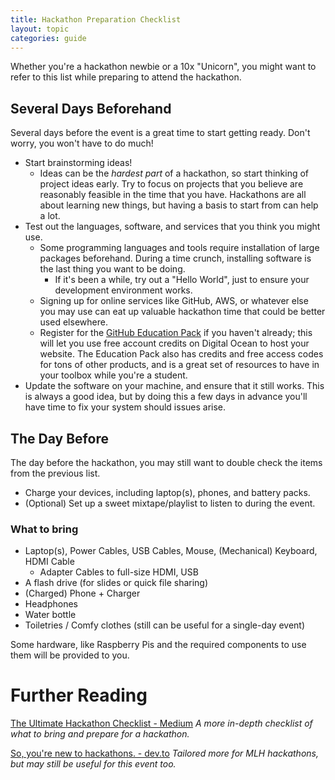 ```yaml
---
title: Hackathon Preparation Checklist
layout: topic
categories: guide
---
```


Whether you're a hackathon newbie or a 10x "Unicorn",
you might want to refer to this list while preparing
to attend the hackathon.

## Several Days Beforehand

Several days before the event is a great time
to start getting ready. Don't worry, you won't have
to do much!

- Start brainstorming ideas!
  - Ideas can be the _hardest part_ of a hackathon,
  so start thinking of project ideas early.
  Try to focus on projects that you believe
  are reasonably feasible in the time that you have.
  Hackathons are all about learning new things,
  but having a basis to start from can help a lot.
- Test out the languages, software, and services that
  you think you might use.
  - Some programming languages and tools require
  installation of large packages beforehand. During a
  time crunch, installing software is the last thing
  you want to be doing.
    - If it's been a while, try out a "Hello World",
    just to ensure your development environment works.
  - Signing up for online services like GitHub, AWS,
  or whatever else you may use can eat up valuable
  hackathon time that could be better used elsewhere.
  - Register for the [GitHub Education Pack](https://education.github.com/pack) 
  if you haven't already; this will let you use free 
  account credits on Digital Ocean to host your website. 
  The Education Pack also has credits and free access codes 
  for tons of other products, and is a great set of 
  resources to have in your toolbox while you're a student.
- Update the software on your machine, and ensure that
  it still works. This is always a good idea, but by
  doing this a few days in advance you'll have time
  to fix your system should issues arise.

## The Day Before

The day before the hackathon, you may still want to
double check the items from the previous list.

- Charge your devices, including laptop(s), phones,
  and battery packs.
- (Optional) Set up a sweet mixtape/playlist to listen
  to during the event.

### What to bring

- Laptop(s), Power Cables, USB Cables, Mouse, (Mechanical) Keyboard, HDMI Cable
  - Adapter Cables to full-size HDMI, USB
- A flash drive (for slides or quick file sharing)
- (Charged) Phone + Charger
- Headphones
- Water bottle
- Toiletries / Comfy clothes (still can be useful for a single-day event)

Some hardware, like Raspberry Pis and the required components to use
them will be provided to you.

# Further Reading

[The Ultimate Hackathon Checklist - Medium][hackathon-checklist]
_A more in-depth checklist of what to bring and prepare for a hackathon._

[So, you're new to hackathons. - dev.to][so-ur-new-to-hacking]
_Tailored more for MLH hackathons, but may still be useful for this event too._

[hackathon-checklist]: https://medium.com/hackconcordia/hackathon-checklist-525cc675a83f
[so-ur-new-to-hacking]: https://dev.to/kimcodes/so-youre-new-to-hackathons
[installing-software]: test
